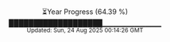 <p align="center">
⏳Year Progress (64.39 %)<br>
███████████████████▁▁▁▁▁▁▁▁▁▁▁ <br>
<sub>Updated: Sun, 24 Aug 2025 00:14:26 GMT</sub>
</p>

